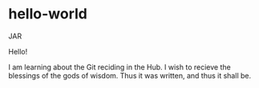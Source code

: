 # hello-world
JAR

Hello!

I am learning about the Git reciding in the Hub.
I wish to recieve the blessings of the gods of wisdom.
Thus it was written, and thus it shall be.
